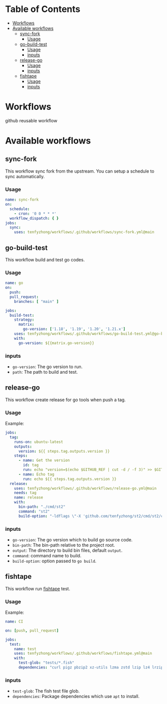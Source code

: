 # Table of Contents
- [Workflows](#workflows)
- [Available workflows](#available-workflows)
  - [sync-fork](#sync-fork)
    - [Usage](#usage)
  - [go-build-test](#go-build-test)
    - [Usage](#usage)
    - [inputs](#inputs)
  - [release-go](#release-go)
    - [Usage](#usage)
    - [inputs](#inputs)
  - [fishtape](#fishtape)
    - [Usage](#usage)
    - [inputs](#inputs)

# Workflows
github reusable workflow

# Available workflows
## sync-fork
This workflow sync fork from the upstream. You can setup a schedule to sync automatically.
### Usage
```yaml
name: sync-fork
on:
  schedule:
    - cron: '0 0 * * *'
  workflow_dispatch: { }
jobs:
  sync:
    uses: tenfyzhong/workflows/.github/workflows/sync-fork.yml@main
```

## go-build-test
This workflow build and test go codes.
### Usage
```yaml
name: go
on:
  push:
  pull_request:
    branches: [ "main" ]

jobs:
  build-test:
    strategy:
      matrix:
        go-version: ['1.18', '1.19', '1.20', '1.21.x']
    uses: tenfyzhong/workflows/.github/workflows/go-build-test.yml@go-build-test
    with: 
      go-version: ${{matrix.go-version}}
```

###  inputs
- `go-version`: The go version to run.
- `path`: The path to build and test. 

## release-go
This workflow create release for go tools when push a tag.
### Usage
Example: 
```yaml
jobs:
  tag:
    runs-on: ubuntu-latest
    outputs:
      version: ${{ steps.tag.outputs.version }}
    steps:
      - name: Get the version
        id: tag
        run: echo "version=$(echo $GITHUB_REF | cut -d / -f 3)" >> $GITHUB_OUTPUT
      - name: Echo tag
        run: echo ${{ steps.tag.outputs.version }}
  release:
    uses: tenfyzhong/workflows/.github/workflows/release-go.yml@main
    needs: tag
    name: release
    with:
      bin-path: "./cmd/st2"
      command: "st2"
      build-option: "-ldflags \"-X 'github.com/tenfyzhong/st2/cmd/st2/config.Version=${{ needs.tag.outputs.version }}'\""

```

### inputs
- `go-version`: The go version which to build go source code.
- `bin-path`: The bin-path relative to the project root.
- `output`: The directory to build bin files, default `output`.
- `command`: command name to build.
- `build-option`: option passed to `go build`.

## fishtape
This workflow run [fishtape](https://github.com/jorgebucaran/fishtape) test.
### Usage
Example:
```yaml
name: CI

on: [push, pull_request]

jobs:
  test:
    name: test
    uses: tenfyzhong/workflows/.github/workflows/fishtape.yml@main
    with:
      test-glob: "tests/*.fish"
      dependencies: "curl pigz pbzip2 xz-utils lzma zstd lzip lz4 lrzip 7zip bzip2 lrzip cpio rar unrar zpaq"
```

### inputs
- `test-glob`: The fish test file glob.
- `dependencies`: Package dependencies which use `apt` to install. 
